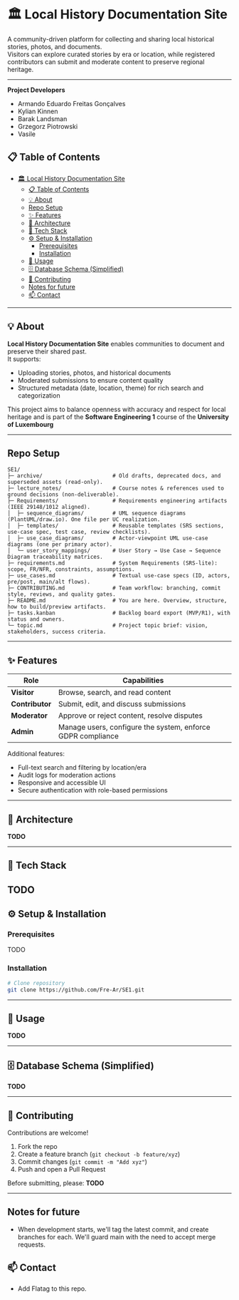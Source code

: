 # 🏛️ Local History Documentation Site

A community-driven platform for collecting and sharing local historical stories, photos, and documents.  
Visitors can explore curated stories by era or location, while registered contributors can submit and moderate content to preserve regional heritage.

---
**Project Developers**  
- Armando Eduardo Freitas Gonçalves
- Kylian Kinnen
- Barak Landsman 
- Grzegorz Piotrowski
- Vasile 
## 📋 Table of Contents
- [🏛️ Local History Documentation Site](#️-local-history-documentation-site)
  - [📋 Table of Contents](#-table-of-contents)
  - [💡 About](#-about)
  - [Repo Setup](#-repo-setup)
  - [✨ Features](#-features)
  - [🧱 Architecture](#-architecture)
  - [🧰 Tech Stack](#-tech-stack)
  - [⚙️ Setup \& Installation](#️-setup--installation)
    - [Prerequisites](#prerequisites)
    - [Installation](#installation)
  - [🚀 Usage](#-usage)
  - [🗄️ Database Schema (Simplified)](#️-database-schema-simplified)
  - [🤝 Contributing](#-contributing)
  - [Notes for future](#notes-for-future)
  - [📫 Contact](#-contact)

---



## 💡 About

**Local History Documentation Site** enables communities to document and preserve their shared past.  
It supports:
- Uploading stories, photos, and historical documents  
- Moderated submissions to ensure content quality  
- Structured metadata (date, location, theme) for rich search and categorization  

This project aims to balance openness with accuracy and respect for local heritage and is part of the **Software Engineering 1** course of the **University of Luxembourg**


---
## Repo Setup
```
SE1/
├─ archive/                      # Old drafts, deprecated docs, and superseded assets (read-only).
├─ lecture_notes/                # Course notes & references used to ground decisions (non-deliverable).
├─ Requirements/                 # Requirements engineering artifacts (IEEE 29148/1012 aligned).
│  ├─ sequence_diagrams/         # UML sequence diagrams (PlantUML/draw.io). One file per UC realization.
│  ├─ templates/                 # Reusable templates (SRS sections, use-case spec, test case, review checklists).
│  ├─ use_case_diagrams/         # Actor-viewpoint UML use-case diagrams (one per primary actor).
│  └─ user_story_mappings/       # User Story → Use Case → Sequence Diagram traceability matrices.
├─ requirements.md               # System Requirements (SRS-lite): scope, FR/NFR, constraints, assumptions.
├─ use_cases.md                  # Textual use-case specs (ID, actors, pre/post, main/alt flows).
├─ CONTRIBUTING.md               # Team workflow: branching, commit style, reviews, and quality gates.
├─ README.md                     # You are here. Overview, structure, how to build/preview artifacts.
├─ tasks.kanban                  # Backlog board export (MVP/R1), with status and owners.
└─ topic.md                      # Project topic brief: vision, stakeholders, success criteria.
```
---
## ✨ Features

| Role | Capabilities |
|------|---------------|
| **Visitor** | Browse, search, and read content |
| **Contributor** | Submit, edit, and discuss submissions |
| **Moderator** | Approve or reject content, resolve disputes |
| **Admin** | Manage users, configure the system, enforce GDPR compliance |

Additional features:
- Full-text search and filtering by location/era  
- Audit logs for moderation actions  
- Responsive and accessible UI  
- Secure authentication with role-based permissions
--- 
## 🧱 Architecture

**TODO**


---
## 🧰 Tech Stack

**TODO**
---
## ⚙️ Setup & Installation

### Prerequisites
TODO

### Installation
```bash
# Clone repository
git clone https://github.com/Fre-Ar/SE1.git
```
---
## 🚀 Usage

**TODO**

---

## 🗄️ Database Schema (Simplified)

**TODO**

---

## 🤝 Contributing

Contributions are welcome!  
1. Fork the repo  
2. Create a feature branch (`git checkout -b feature/xyz`)  
3. Commit changes (`git commit -m "Add xyz"`)  
4. Push and open a Pull Request  

Before submitting, please:
**TODO**

---
## Notes for future
- When development starts, we'll tag the latest commit, and create branches for each. We'll guard main with the need to accept merge requests.

## 📫 Contact
- Add Flatag to this repo.



